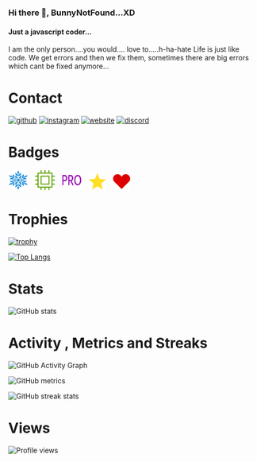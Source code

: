 ### Hi there 👋, BunnyNotFound...XD
#### Just a javascript coder...
I am the only person....you would.... love to.....h-ha-hate
Life is just like code. We get errors and then we fix them, sometimes there are big errors which cant be fixed anymore... 

# Contact
[<img src='https://cdn.jsdelivr.net/npm/simple-icons@3.0.1/icons/github.svg' alt='github' height='40'>](https://github.com/BunnyNotFoundXD)  [<img src='https://cdn.jsdelivr.net/npm/simple-icons@3.0.1/icons/instagram.svg' alt='instagram' height='40'>](https://www.instagram.com/bunnynotfoundxd/)  [<img src='https://cdn.jsdelivr.net/npm/simple-icons@3.0.1/icons/icloud.svg' alt='website' height='40'>](notbunny.me)  [<img src='https://cdn.jsdelivr.net/npm/simple-icons@3.0.1/icons/discord.svg' alt='discord' height='40'>](NotBunnyXD#8010)  
# Badges
<a href='https://archiveprogram.github.com/'><img src='https://raw.githubusercontent.com/acervenky/animated-github-badges/master/assets/acbadge.gif' width='40' height='40'></a> <a href='https://docs.github.com/en/developers'><img src='https://raw.githubusercontent.com/acervenky/animated-github-badges/master/assets/devbadge.gif' width='40' height='40'></a> <a href='https://github.com/pricing'><img src='https://raw.githubusercontent.com/acervenky/animated-github-badges/master/assets/pro.gif' width='40' height='40'></a> <a href='https://stars.github.com/'><img src='https://raw.githubusercontent.com/acervenky/animated-github-badges/master/assets/starbadge.gif' width='35' height='35'></a> <a href='https://docs.github.com/en/github/supporting-the-open-source-community-with-github-sponsors'><img src='https://raw.githubusercontent.com/acervenky/animated-github-badges/master/assets/sponsorbadge.gif' width='35' height='35'></a> 
# Trophies 
[![trophy](https://github-profile-trophy.vercel.app/?username=BunnyNotFoundXD)](https://github.com/ryo-ma/github-profile-trophy)

[![Top Langs](https://github-readme-stats.vercel.app/api/top-langs/?username=BunnyNotFoundXD)](https://github.com/anuraghazra/github-readme-stats)
# Stats
![GitHub stats](https://github-readme-stats.vercel.app/api?username=BunnyNotFoundXD&show_icons=true&count_private=true)  
# Activity , Metrics and Streaks
![GitHub Activity Graph](https://activity-graph.herokuapp.com/graph?username=BunnyNotFoundXD)  

![GitHub metrics](https://metrics.lecoq.io/BunnyNotFoundXD)  

![GitHub streak stats](https://streak-stats.demolab.com/?user=BunnyNotFoundXD)  
# Views 
![Profile views](https://gpvc.arturio.dev/BunnyNotFoundXD)  
